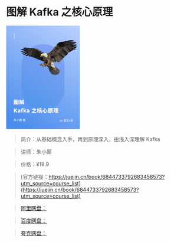 # 图解 Kafka 之核心原理

![img](../../assets/6d9db5259fa24590b90e6f47a7334b8f~tplv-k3u1fbpfcp-no-mark_280_280_200_280.png)

> 简介：从基础概念入手，再到原理深入，由浅入深理解 Kafka

> 讲师：朱小厮

> 价格：¥19.9

> [官方链接：https://juejin.cn/book/6844733792683458573?utm_source=course_list](https://juejin.cn/book/6844733792683458573?utm_source=course_list)

> [阿里网盘：]()

> [百度网盘：]()

> [夸克网盘：]()
